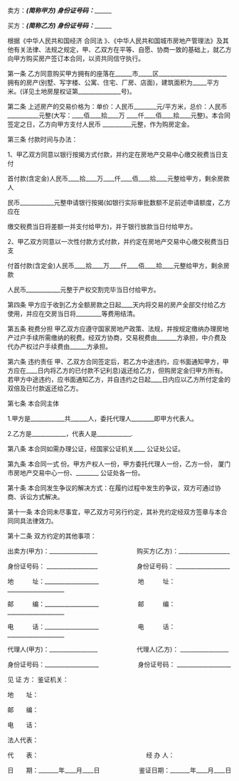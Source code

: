 
 


卖方：_______________(简称甲方) 身份证号码：_____________________


买方：_______________(简称乙方) 身份证号码：_____________________


根据《中华人民共和国经济
合同法
》、《中华人民共和国城市房地产管理法》及其他有关法律、法规之规定，甲、乙双方在平等、自愿、协商一致的基础上，就乙方向甲方购买房产签订本合同，以资共同信守执行。


第一条 乙方同意购买甲方拥有的座落在______市_____区________________________拥有的房产(别墅、写字楼、公寓、住宅、厂房、店面)，建筑面积为_____平方米。(详见土地房屋权证第_______________号)。


第二条 上述房产的交易价格为：单价：人民币________元/平方米，总价：人民币___________元整(大写：____佰____拾____万 ____仟____佰____拾____元整)。本合同签定之日，乙方向甲方支付人民币 __________元整，作为购房定金。


第三条 付款时间与办法：


1、甲乙双方同意以银行按揭方式付款，并约定在房地产交易中心缴交税费当日支付


首付款(含定金)人民币____拾____万____仟____佰____拾____元整给甲方，剩余房款人


民币____________元整申请银行按揭(如银行实际审批数额不足前述申请额度，乙方应在


缴交税费当日将差额一并支付给甲方)，并于银行放款当日付给甲方。


2、甲乙双方同意以一次性付款方式付款，并约定在房地产交易中心缴交税费当日支


付首付款(含定金)人民币____拾____万____仟____佰____拾____元整给甲方，剩余房款


人民币____________元整于产权交割完毕当日付给甲方。


第四条 甲方应于收到乙方全额房款之日起____天内将交易的房产全部交付给乙方使用，并应在交房当日将_________等费用结清。


第五条 税费分担 甲乙双方应遵守国家房地产政策、法规，并按规定缴纳办理房地产过户手续所需缴纳的税费。经双方协商，交易税费由_______方承担，中介费及代办产权过户手续费由______方承担。


第六条 违约责任 甲、乙双方合同签定后，若乙方中途违约，应书面通知甲方，甲方应在____日内将乙方的已付款不记利息)返还给乙方，但购房定金归甲方所有。若甲方中途违约，应书面通知乙方，并自违约之日起____日内应以乙方所付定金的双倍及已付款返还给乙方。


第七条 本合同主体


1.甲方是____________共______人，委托代理人________即甲方代表人。


2.乙方是____________，代表人是____________.


第八条 本合同如需办理公证，经国家公证机关____ 公证处公证。


第九条 本合同一式 份。甲方产权人一份，甲方委托代理人一份，乙方一份，
厦门
市房地产交易中心一份、________ 公证处各一份。


第十条 本合同发生争议的解决方式：在履约过程中发生的争议，双方可通过协商、诉讼方式解决。


第十一条 本合同未尽事宜，甲乙双方可另行约定，其补充约定经双方签章与本合同同具法律效力。


第十二条 双方约定的其他事项：


出卖方(甲方)：_________________ 　　　　　　购买方(乙方)：__________________


身份证号码： __________________　 　　　　　身份证号码： ___________________


地　　　址：___________________　　 　　　　地　　　址：____________________


邮　　　编：___________________ 　　　　　　邮　　　编：____________________


电　　　话：___________________　　 　　　　电　　　话：____________________


代理人(甲方)：_________________ 　　　　　　代理人(乙方)： _________________


身份证号码：___________________　　 　　　　身份证号码： ___________________


见 证 方： 鉴证机关：


地　　址：


邮　　编：


电　　话：


法人代表：


代　　表：　　　　　　　　　　　　　　　　　 经 办 人：


日　　期：_______年____月____日 　　　　　　鉴证日期：_______年____月____日
 


 

 
 
 
 
 
  


  
 

  


  


  
 
 
 
 


